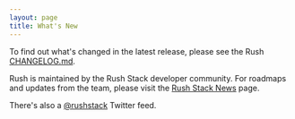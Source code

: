 ```yaml
---
layout: page
title: What's New
---
```


To find out what's changed in the latest release, please see the Rush
[CHANGELOG.md](https://github.com/microsoft/rushstack/blob/master/apps/rush/CHANGELOG.md).

Rush is maintained by the Rush Stack developer community.  For roadmaps and updates from the team,
please visit the [Rush Stack News](https://rushstack.io/pages/news/) page.

There's also a [@rushstack](https://twitter.com/rushstack) Twitter feed.
